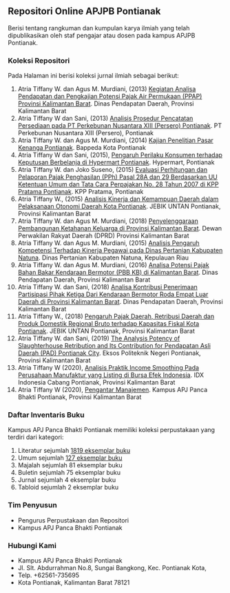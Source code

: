 ## Repositori Online APJPB Pontianak

Berisi tentang rangkuman dan kumpulan karya ilmiah yang telah dipublikasikan oleh staf pengajar atau dosen pada kampus APJPB Pontianak.

### Koleksi Repositori

Pada Halaman ini berisi koleksi jurnal ilmiah sebagai berikut:

1. Atria Tiffany W. dan Agus M. Murdiani, (2013) [Kegiatan Analisa Pendapatan dan Pengkajian Potensi Pajak Air Permukaan (PPAP) Provinsi Kalimantan Barat](https://drive.google.com/file/d/1WzWsupL4iF8J_nsH7A6u-OfRpheM4H_I/view?usp=sharing). Dinas Pendapatan Daerah, Provinsi Kalimantan Barat
2. Atria Tiffany W dan Sani, (2013) [Analisis Prosedur Pencatatan Persediaan pada PT Perkebunan Nusantara XIII (Persero) Pontianak](https://drive.google.com/file/d/1E-9GB6FyTO4vAuphA6U2Wu0GaX3l-E20/view?usp=sharing). PT Perkebunan Nusantara XIII (Persero), Pontianak
3. Atria Tiffany W. dan Agus M. Murdiani, (2014) [Kajian Penelitian Pasar Kenanga Pontianak](https://drive.google.com/file/d/1EKRBsYvj0cud6TwlYMBVxduNWlrTFFGq/view?usp=sharing). Bappeda Kota Pontianak
4. Atria Tiffany W dan Sani, (2015), [Pengaruh Perilaku Konsumen terhadap Keputusan Berbelanja di Hypermart Pontianak](https://drive.google.com/file/d/12yboqHdBRTX-2DaFbL1t1q7BV2rCRtz4/view?usp=sharing). Hypermart, Pontianak
5. Atria Tiffany W. dan Joko Suseno, (2015) [Evaluasi Perhitungan dan Pelaporan Pajak Penghasilan (PPh) Pasal 28A dan 29 Berdasarkan UU Ketentuan Umum dan Tata Cara Perpajakan No. 28 Tahun 2007 di KPP Pratama Pontianak](https://drive.google.com/file/d/1CzvUXb3gXQJsLGJTVACoub0fFCldIqDo/view?usp=sharing). KPP Pratama, Pontianak
6. Atria Tiffany W., (2015) [Analisis Kinerja dan Kemampuan Daerah dalam Pelaksanaan Otonomi Daerah Kota Pontianak](https://drive.google.com/file/d/1paPuJ5KOEJbdWJvTBqo44_Dnu4IG8eTT/view?usp=sharing). JEBIK UNTAN Pontianak, Provinsi Kalimantan Barat
7. Atria Tiffany W. dan Agus M. Murdiani, (2018) [Penyelenggaraan Pembangunan Ketahanan Keluarga di Provinsi Kalimantan Barat](https://drive.google.com/file/d/13FZJAu-shoO5VEeyvbK4wJNRgTuX6DNJ/view?usp=sharing). Dewan Perwakilan Rakyat Daerah (DPRD) Provinsi Kalimantan Barat
8. Atria Tiffany W. dan Agus M. Murdiani, (2015) [Analisis Pengaruh Kompetensi Terhadap Kinerja Pegawai pada Dinas Pertanian Kabupaten Natuna](https://drive.google.com/file/d/1Y8YzodriGAvo0RYhDBqLXT_8r3hEwh32/view?usp=sharing). Dinas Pertanian Kabupaten Natuna, Kepulauan Riau
9. Atria Tiffany W. dan Agus M. Murdiani, (2016) [Analisa Potensi Pajak Bahan Bakar Kendaraan Bermotor (PBB KB) di Kalimantan Barat](https://drive.google.com/file/d/1Dy02Tpy24UwllRRcSwwK2X4IQjRqj98e/view?usp=sharing). Dinas Pendapatan Daerah, Provinsi Kalimantan Barat
10. Atria Tiffany W. dan Sani, (2018) [Analisa Kontribusi Penerimaan Partisipasi Pihak Ketiga Dari Kendaraan Bermotor Roda Empat Luar Daerah di Provinsi Kalimantan Barat](https://drive.google.com/file/d/1FapCHWLAR9H4ZdIckXuWOV_FK3jFhBHZ/view?usp=sharing). Dinas Pendapatan Daerah, Provinsi Kalimantan Barat
11. Atria Tiffany W., (2018) [Pengaruh Pajak Daerah, Retribusi Daerah dan Produk Domestik Regional Bruto terhadap Kapasitas Fiskal Kota Pontianak](https://drive.google.com/file/d/1bmw9wgZ-nnoPMunf4QEtymif6_DLHeNw/view?usp=sharing). JEBIK UNTAN Pontianak, Provinsi Kalimantan Barat
12. Atria Tiffany W. dan Sani, (2019) [The Analysis Potency of Slaughterhouse Retribution and Its Contribution for Pendapatan Asli Daerah (PAD) Pontianak City](https://drive.google.com/file/d/1aq1B8jQma_ZdRIR-Oan4dNAJYYv6hi1V/view?usp=sharing). Eksos Politeknik Negeri Pontianak, Provinsi Kalimantan Barat
13. Atria Tiffany W (2020), [Analisis Praktik Income Smoothing Pada Perusahaan Manufaktur yang Listing di Bursa Efek Indonesia](https://drive.google.com/file/d/1IT8t9a_l4yZtYZ7I_mY3Fsfdc74uTtxw/view?usp=sharing). IDX Indonesia Cabang Pontianak, Provinsi Kalimantan Barat
14. Atria Tiffany W (2020), [Pengantar Manajemen](https://drive.google.com/file/d/1DwsVG2IzNF1tH32ebNnr1WjWallKADjc/view?usp=sharing). Kampus APJ Panca Bhakti Pontianak, Provinsi Kalimantan Barat

### Daftar Inventaris Buku

Kampus APJ Panca Bhakti Pontianak memiliki koleksi perpustakaan yang terdiri dari kategori:
1. Literatur sejumlah [1819 eksemplar buku](https://drive.google.com/file/d/1M9z6E81wwW4BLVPnFU-YZAE4p1yOQpWe/view?usp=sharing)
2. Umum sejumlah [127 eksemplar buku](https://drive.google.com/file/d/1M9z6E81wwW4BLVPnFU-YZAE4p1yOQpWe/view?usp=sharing)
3. Majalah sejumlah 81 eksemplar buku
4. Buletin sejumlah 75 eksemplar buku
5. Jurnal sejumlah 4 eksemplar buku
6. Tabloid sejumlah 2 eksemplar buku

### Tim Penyusun

- Pengurus Perpustakaan dan Repositori
- Kampus APJ Panca Bhakti Pontianak

### Hubungi Kami

- Kampus APJ Panca Bhakti Pontianak
- Jl. Slt. Abdurrahman No.8, Sungai Bangkong, Kec. Pontianak Kota,
- Telp. +62561-735695
- Kota Pontianak, Kalimantan Barat 78121
